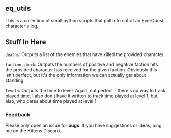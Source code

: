 
## eq_utils
This is a collection of small python scripts that pull info out of an EverQuest character's log.

## Stuff In Here
`deaths`: Outputs a list of the enemies that have killed the provided character.

`faction_check`: Outputs the numbers of positive and negative faction hits the provided character has received for the given faction. Obviously this isn't perfect, but it's the only information we can actually get about standing.

`levels`: Outputs the time to level. Again, not perfect - there's no way to track played time. I also don't have it written to track time played at level 1, but also, who cares about time played at level 1.

### Feedback
Please only open an issue for **bugs**. If you have suggestions or ideas, ping me on the Kittens Discord.
